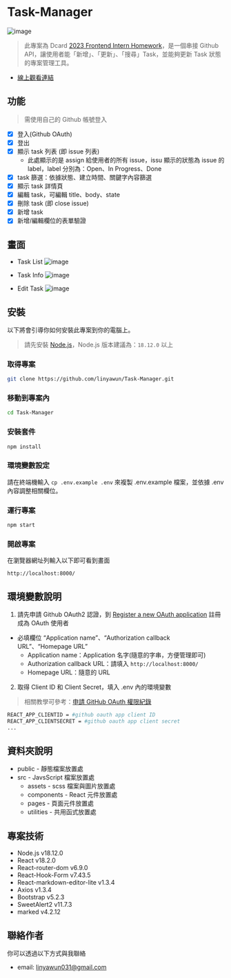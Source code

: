 # Task-Manager
![image](https://i.imgur.com/AYHFWJM.jpg)
> 此專案為 Dcard [2023 Frontend Intern Homework](https://drive.google.com/file/d/1ZlwuUafAQUKBEA_ZK6ShM5F4xLTkV_4X/view)，是一個串接 Github API，讓使用者能「新增」、「更新」、「搜尋」Task，並能夠更新 Task 狀態的專案管理工具。

- [線上觀看連結](https://linyawun.github.io/Task-Manager/)

## 功能 
> 需使用自己的 Github 帳號登入

- [x] 登入(Github OAuth)
- [x] 登出
- [x] 顯示 task 列表 (即 issue 列表)
  - 此處顯示的是 assign 給使用者的所有 issue，issu 顯示的狀態為 issue 的 label，label 分別為：Open、In Progress、Done
- [x] task 篩選：依據狀態、建立時間、關鍵字內容篩選 
- [x] 顯示 task 詳情頁
- [x] 編輯 task，可編輯 title、body、state
- [x] 刪除 task (即 close issue)
- [x] 新增 task
- [x] 新增/編輯欄位的表單驗證

## 畫面
- Task List
![image](https://i.imgur.com/6Nkw8A2.jpg)

- Task Info
![image](https://i.imgur.com/4JsGPbI.jpg)

- Edit Task
![image](https://i.imgur.com/bkE6Iny.jpg)

## 安裝
以下將會引導你如何安裝此專案到你的電腦上。
> 請先安裝 [Node.js](https://nodejs.org/zh-tw/download)，Node.js 版本建議為：`18.12.0` 以上
### 取得專案
```bash
git clone https://github.com/linyawun/Task-Manager.git
```
### 移動到專案內
```bash
cd Task-Manager
```
### 安裝套件
```bash
npm install
```
### 環境變數設定
請在終端機輸入 `cp .env.example .env` 來複製 .env.example 檔案，並依據 .env 內容調整相關欄位。
### 運行專案
```bash
npm start
```
### 開啟專案
在瀏覽器網址列輸入以下即可看到畫面
```
http://localhost:8000/
```
## 環境變數說明
1. 請先申請 Github OAuth2 認證，到 [Register a new OAuth application](https://github.com/settings/applications/new) 註冊成為 OAuth 使用者
  - 必填欄位 “Application name”、“Authorization callback URL”、“Homepage URL”
    - Application name：Application 名字(隨意的字串，方便管理即可)
    - Authorization callback URL：請填入 `http://localhost:8000/`
    - Homepage URL：隨意的 URL
2. 取得 Client ID 和 Client Secret，填入 .env 內的環境變數
> 相關教學可參考：[申請 GitHub OAuth 權限紀錄](https://bestsamina.github.io/posts/2018-10-11-github-oauth/)
```bash
REACT_APP_CLIENTID = #github oauth app client ID
REACT_APP_CLIENTSECRET = #github oauth app client secret
...
```
## 資料夾說明
- public - 靜態檔案放置處
- src - JavsScript 檔案放置處
  - assets - scss 檔案與圖片放置處
  - components - React 元件放置處
  - pages - 頁面元件放置處
  - utilities - 共用函式放置處
## 專案技術
- Node.js v18.12.0
- React v18.2.0
- React-router-dom v6.9.0
- React-Hook-Form v7.43.5
- React-markdown-editor-lite v1.3.4
- Axios v1.3.4
- Bootstrap v5.2.3
- SweetAlert2 v11.7.3
- marked v4.2.12
## 聯絡作者
你可以透過以下方式與我聯絡
- email: linyawun031@gmail.com
